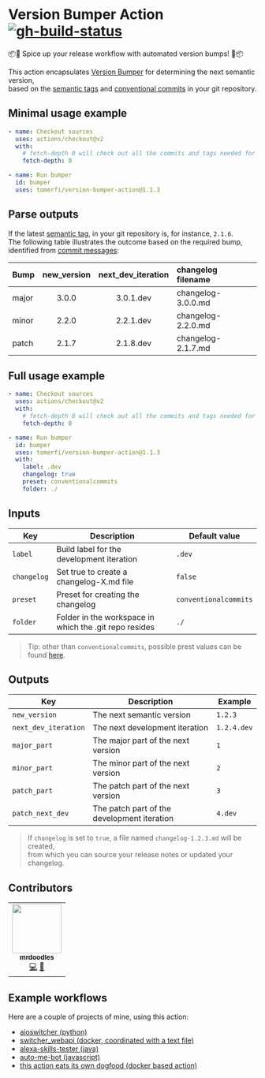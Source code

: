 # Version Bumper Action</br>[![gh-build-status]][0]

:package::rocket: Spice up your release workflow with automated version bumps! :rocket::package:</br>

This action encapsulates [Version Bumper][1] for determining the next semantic version,</br>
based on the [semantic tags][2] and [conventional commits][3] in your git repository.

## Minimal usage example

```yaml
- name: Checkout sources
  uses: actions/checkout@v2
  with:
    # fetch-depth 0 will check out all the commits and tags needed for the bumper
    fetch-depth: 0

- name: Run bumper
  id: bumper
  uses: tomerfi/version-bumper-action@1.1.3
```

## Parse outputs

If the latest [semantic tag][2], in your git repository is, for instance, `2.1.6`.</br>
The following table illustrates the outcome based on the required bump,</br>
identified from [commit messages][3]:

| Bump  | new_version | next_dev_iteration | changelog filename |
| :---- | :---------: | :----------------: | :----------------- |
| major |    3.0.0    |     3.0.1.dev      | changelog-3.0.0.md |
| minor |    2.2.0    |     2.2.1.dev      | changelog-2.2.0.md |
| patch |    2.1.7    |     2.1.8.dev      | changelog-2.1.7.md |

## Full usage example

```yaml
- name: Checkout sources
  uses: actions/checkout@v2
  with:
    # fetch-depth 0 will check out all the commits and tags needed for the bumper
    fetch-depth: 0

- name: Run bumper
  id: bumper
  uses: tomerfi/version-bumper-action@1.1.3
  with:
    label: .dev
    changelog: true
    preset: conventionalcommits
    folder: ./
```

## Inputs

| Key         | Description                                            | Default value         |
| ----------- | ------------------------------------------------------ | --------------------- |
| `label`     | Build label for the development iteration              | `.dev`                |
| `changelog` | Set true to create a changelog-X.md file               | `false`               |
| `preset`    | Preset for creating the changelog                      | `conventionalcommits` |
| `folder`    | Folder in the workspace in which the .git repo resides | `./`                  |

> Tip: other than `conventionalcommits`, possible prest values can be found [here][4].

## Outputs

| Key                  | Description                                 | Example     |
| -------------------- | ------------------------------------------- | ----------- |
| `new_version`        | The next semantic version                   | `1.2.3`     |
| `next_dev_iteration` | The next development iteration              | `1.2.4.dev` |
| `major_part`         | The major part of the next version          | `1`         |
| `minor_part`         | The minor part of the next version          | `2`         |
| `patch_part`         | The patch part of the next version          | `3`         |
| `patch_next_dev`     | The patch part of the development iteration | `4.dev`     |

> If `changelog` is set to `true`, a file named `changelog-1.2.3.md` will be created,</br>
> from which you can source your release notes or updated your changelog.

## Contributors

<!-- editorconfig-checker-disable -->
<!-- ALL-CONTRIBUTORS-LIST:START - Do not remove or modify this section -->
<!-- prettier-ignore-start -->
<!-- markdownlint-disable -->
<table>
  <tr>
    <td align="center"><a href="https://github.com/mrdoodles"><img src="https://avatars.githubusercontent.com/u/19146299?v=4?s=100" width="100px;" alt=""/><br /><sub><b>mrdoodles</b></sub></a><br /><a href="https://github.com/TomerFi/version-bumper-action/commits?author=mrdoodles" title="Code">💻</a> <a href="https://github.com/TomerFi/version-bumper-action/commits?author=mrdoodles" title="Documentation">📖</a></td>
  </tr>
</table>

<!-- markdownlint-restore -->
<!-- prettier-ignore-end -->

<!-- ALL-CONTRIBUTORS-LIST:END -->
<!-- editorconfig-checker-enable -->

## Example workflows

Here are a couple of projects of mine, using this action:

- [aioswitcher (python)][5]
- [switcher_webapi (docker, coordinated with a text file)][6]
- [alexa-skills-tester (java)][7]
- [auto-me-bot (javascript)][8]
- [this action eats its own dogfood (docker based action)][9]

<!-- editorconfig-checker-disable -->
<!-- Real links -->

[0]: https://github.com/TomerFi/version-bumper-action/actions/workflows/stage.yml
[1]: https://hub.docker.com/r/tomerfi/version-bumper
[2]: https://semver.org/
[3]: https://conventionalcommits.org
[4]: https://github.com/conventional-changelog/conventional-changelog/blob/master/packages/conventional-changelog-cli/cli.js
[5]: https://github.com/TomerFi/aioswitcher/blob/dev/.github/workflows/release.yml
[6]: https://github.com/TomerFi/switcher_webapi/blob/dev/.github/workflows/release.yml
[7]: https://github.com/TomerFi/alexa-skills-tester/blob/master/.github/workflows/release.yml
[8]: https://github.com/TomerFi/auto-me-bot/blob/master/.github/workflows/release.yml
[9]: https://github.com/TomerFi/version-bumper-action/blob/master/.github/workflows/release.yml

<!-- Badge links -->

[conventional-commits]: https://img.shields.io/badge/Conventional%20Commits-1.0.0-yellow.svg
[gh-build-status]: https://github.com/TomerFi/version-bumper-action/actions/workflows/stage.yml/badge.svg

<!-- editorconfig-checker-enable -->
